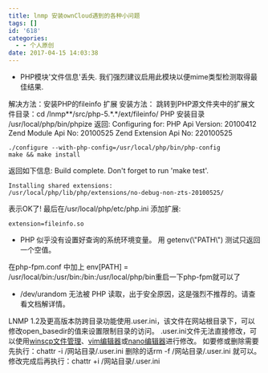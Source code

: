 ```yaml
---
title: lnmp 安装ownCloud遇到的各种小问题
tags: []
id: '618'
categories:
  - - 个人原创
date: 2017-04-15 14:03:38
---
```


*   PHP模块'文件信息'丢失. 我们强烈建议启用此模块以便mime类型检测取得最佳结果.

解决方法：安装PHP的fileinfo 扩展 安装方法： 跳转到PHP源文件夹中的扩展文件目录：cd /lnmp\*\*/src/php-5.\*.\*/ext/fileinfo/ PHP 安装目录 /usr/local/php/bin/phpize 返回: Configuring for: PHP Api Version: 20100412 Zend Module Api No: 20100525 Zend Extension Api No: 220100525

```
./configure --with-php-config=/usr/local/php/bin/php-config
make && make install
```

返回如下信息: Build complete. Don't forget to run 'make test'.

```
Installing shared extensions:     /usr/local/php/lib/php/extensions/no-debug-non-zts-20100525/
```

表示OK了! 最后在/usr/local/php/etc/php.ini 添加扩展:

```
extension=fileinfo.so
```

*   PHP 似乎没有设置好查询的系统环境变量。 用 getenv(\\"PATH\\") 测试只返回一个空值。

在php-fpm.conf 中加上 env\[PATH\] = /usr/local/bin:/usr/bin:/bin:/usr/local/php/bin重启一下php-fpm就可以了

*   /dev/urandom 无法被 PHP 读取，出于安全原因，这是强烈不推荐的。请查看文档解详情。

LNMP 1.2及更高版本防跨目录功能使用.user.ini，该文件在网站根目录下，可以修改open\_basedir的值来设置限制目录的访问。 .user.ini文件无法直接修改，可以使用[winscp文件管理](https://www.vpser.net/manage/winscp.html)、[vim编辑器](http://www.vpser.net/manage/vi.html)或[nano编辑器](http://www.vpser.net/manage/nano.html)进行修改。 如要修或删除需要先执行：chattr -i /网站目录/.user.ini 删除的话rm -f /网站目录/.user.ini 就可以。 修改完成后再执行：chattr +i /网站目录/.user.ini